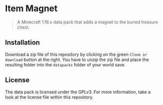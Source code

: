 # Item Magnet

> A Minecraft 1.16.x data pack that adds a magnet to the buried treasure chest.

## Installation

Download a zip file of this repository by clicking on the green `Clone or download` button at the right. You have to unzip the zip file and place the resulting folder into the `datapacks` folder of your world save.

## License

The data pack is licensed under the GPLv3. For more information, take a look at the license file within this repository.
